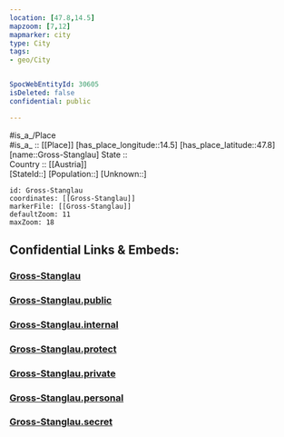```yaml
---
location: [47.8,14.5] 
mapzoom: [7,12] 
mapmarker: city 
type: City
tags:
- geo/City


SpocWebEntityId: 30605
isDeleted: false
confidential: public

---
```

#is_a_/Place  
#is_a_ :: [[Place]] 
[has_place_longitude::14.5] 
[has_place_latitude::47.8] 
[name::Gross-Stanglau] 
State ::  
Country :: [[Austria]]  
[StateId::] 
[Population::] 
[Unknown::] 


```leaflet
id: Gross-Stanglau
coordinates: [[Gross-Stanglau]] 
markerFile: [[Gross-Stanglau]] 
defaultZoom: 11 
maxZoom: 18
```


## Confidential Links & Embeds: 

### [Gross-Stanglau](/_Standards/Earth/Continent/Europe/Europe~Central/Austria/Austrias_States/Oberösterreich/City/Gross-Stanglau.md) 

### [Gross-Stanglau.public](/_public/Earth/Continent/Europe/Europe~Central/Austria/Austrias_States/Oberösterreich/City/Gross-Stanglau.public.md) 

### [Gross-Stanglau.internal](/_internal/Earth/Continent/Europe/Europe~Central/Austria/Austrias_States/Oberösterreich/City/Gross-Stanglau.internal.md) 

### [Gross-Stanglau.protect](/_protect/Earth/Continent/Europe/Europe~Central/Austria/Austrias_States/Oberösterreich/City/Gross-Stanglau.protect.md) 

### [Gross-Stanglau.private](/_private/Earth/Continent/Europe/Europe~Central/Austria/Austrias_States/Oberösterreich/City/Gross-Stanglau.private.md) 

### [Gross-Stanglau.personal](/_personal/Earth/Continent/Europe/Europe~Central/Austria/Austrias_States/Oberösterreich/City/Gross-Stanglau.personal.md) 

### [Gross-Stanglau.secret](/_secret/Earth/Continent/Europe/Europe~Central/Austria/Austrias_States/Oberösterreich/City/Gross-Stanglau.secret.md)

